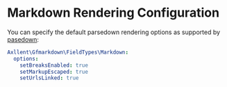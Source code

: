 # Markdown Rendering Configuration

You can specify the default parsedown rendering options as supported by [pasedown](https://github.com/erusev/parsedown/wiki/Tutorial:-Get-Started):

```yml
Axllent\Gfmarkdown\FieldTypes\Markdown:
  options:
    setBreaksEnabled: true
    setMarkupEscaped: true
    setUrlsLinked: true
```
